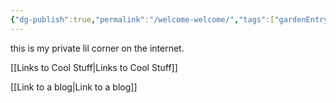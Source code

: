```yaml
---
{"dg-publish":true,"permalink":"/welcome-welcome/","tags":["gardenEntry"]}
---
```


this is my private lil corner on the internet.

[[Links to Cool Stuff\|Links to Cool Stuff]]

[[Link to a blog\|Link to a blog]]

